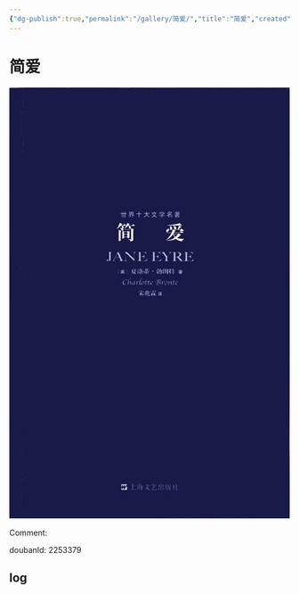 ```yaml
---
{"dg-publish":true,"permalink":"/gallery/简爱/","title":"简爱","created":"2025-05-29T16:52:52.807+08:00"}
---
```



# 简爱

![image](https://raw.githubusercontent.com/hiraethecho/picx-images-hosting/master/picgo/20250529165251.webp)

Comment: 



doubanId: 2253379

## log

